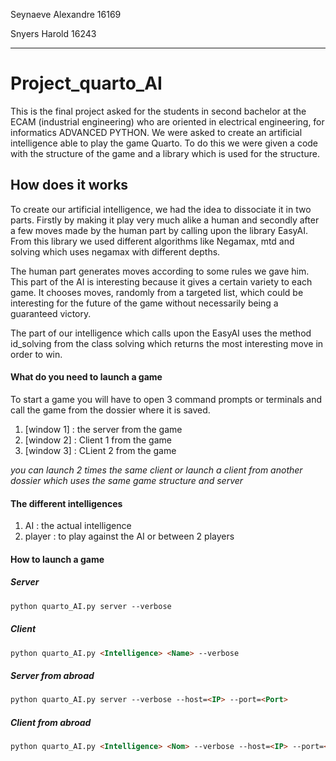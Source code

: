 Seynaeve Alexandre 16169

Snyers Harold 16243
___
# Project_quarto_AI
This is the final project asked for the students in second bachelor at the ECAM (industrial engineering) who are oriented in electrical engineering, for informatics ADVANCED PYTHON.
We were asked to create an artificial intelligence able to play the game Quarto. To do this we were given a code with the structure of the game and a library which is used for the structure. 

## How does it works
To create our artificial intelligence, we had the idea to dissociate it in two parts. Firstly by making it play very much alike a human and secondly after a few moves made by the human part by calling upon the library EasyAI. From this library we used different algorithms like Negamax, mtd and solving which uses negamax with different depths. 

The human part generates moves according to some rules we gave him. This part of the AI is interesting because it gives a certain variety to each game. It chooses moves, randomly from a targeted list, which could be interesting for the future of the game without necessarily being a guaranteed victory.

The part of our intelligence which calls upon the EasyAI uses the method id_solving from the class solving which returns the most interesting move in order to win.

#### What do you need to launch a game
To start a game you will have to open 3 command prompts or terminals and call the game from the dossier where it is saved.
  1. [window 1] : the server from the game
  2. [window 2] : Client 1 from the game
  3. [window 3] : CLient 2 from the game

*you can launch 2 times the same client or launch a client from another dossier which uses the same game structure and server*

#### The different intelligences
  1. AI : the actual intelligence
  2. player : to play against the AI or between 2 players

#### How to launch a game
##### Server
```html
python quarto_AI.py server --verbose
```
##### Client
```html
python quarto_AI.py <Intelligence> <Name> --verbose
```
##### Server from abroad
```html
python quarto_AI.py server --verbose --host=<IP> --port=<Port>
```
##### Client from abroad

```html
python quarto_AI.py <Intelligence> <Nom> --verbose --host=<IP> --port=<Port>
```    
